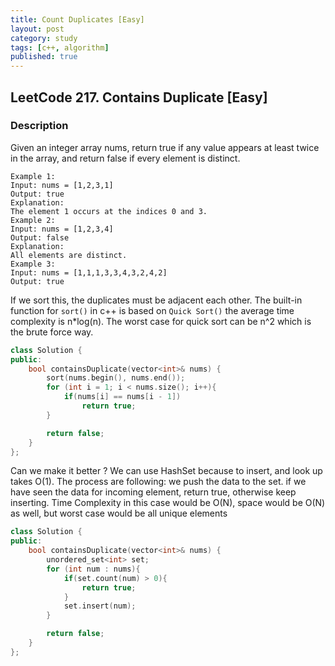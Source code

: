 ```yaml
---
title: Count Duplicates [Easy]
layout: post
category: study
tags: [c++, algorithm]
published: true
---
```


## LeetCode 217. Contains Duplicate [Easy]

### Description

Given an integer array nums, return true if any value appears at least twice in the array, and return false if every element is distinct.

```
Example 1:
Input: nums = [1,2,3,1]
Output: true
Explanation:
The element 1 occurs at the indices 0 and 3.
Example 2:
Input: nums = [1,2,3,4]
Output: false
Explanation:
All elements are distinct.
Example 3:
Input: nums = [1,1,1,3,3,4,3,2,4,2]
Output: true
```

If we sort this, the duplicates must be adjacent each other. The built-in function for `sort()` in c++ is based on `Quick Sort()` the average time complexity is n*log(n). The worst case for quick sort can be n^2 which is the brute force way.

```c++
class Solution {
public:
    bool containsDuplicate(vector<int>& nums) {
        sort(nums.begin(), nums.end());
        for (int i = 1; i < nums.size(); i++){
            if(nums[i] == nums[i - 1])
                return true;
        }

        return false;
    }
};
```

Can we make it better ? We can use HashSet because to insert, and look up takes O(1). The process are following: we push the data to the set. if we have seen the data for incoming element, return true, otherwise keep inserting. Time Complexity in this case would be O(N), space would be O(N) as well, but worst case would be all unique elements

```c++
class Solution {
public:
    bool containsDuplicate(vector<int>& nums) {
        unordered_set<int> set;
        for (int num : nums){
            if(set.count(num) > 0){
                return true;
            }
            set.insert(num);
        }

        return false;
    }
};
```